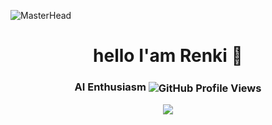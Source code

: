 ![MasterHead](https://64.media.tumblr.com/dc4792928a90a6be4568bec539e6ecb3/59adb5bad682ad6a-12/s540x810/654752532e2d22e2947e7287b32bb1c481e271e0.gif)
<h1 align="center">hello I'am Renki 👋</h1>
<h3 align="center">AI Enthusiasm</hh
<p align="center">
  <img align="center" alt="GitHub Profile Views" src="https://count.getloli.com/get/@:tabawaX?theme=rule34">
</p>
  <img src="https://img.shields.io/badge/ChatGPT-74aa9c?style=for-the-badge&logo=openai&logoColor=white" />

